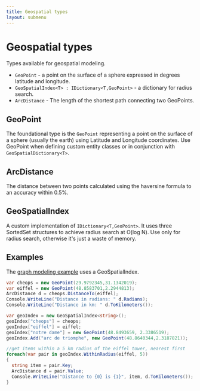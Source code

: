 ```yaml
---
title: Geospatial types
layout: submenu
---
```

# Geospatial types

Types available for geospatial modeling.

* `GeoPoint` - a point on the surface of a sphere expressed in degrees latitude and longitude.
* `GeoSpatialIndex<T> : IDictionary<T,GeoPoint>` - a dictionary for radius search.
* `ArcDistance` - The length of the shortest path connecting two GeoPoints.

## GeoPoint
The foundational type is the `GeoPoint` representing a point on the surface of a sphere (usually the earth) using Latitude and Longitude coordinates. Use GeoPoint when defining custom entity classes or in conjunction with `GeoSpatialDictionary<T>`.

## ArcDistance
The distance between two points calculated using the haversine formula to an accuracy within 0.5%.

## GeoSpatialIndex<T>
A custom implementation of `IDictionary<T,GeoPoint>`. It uses three SortedSet structures to achieve radius search at O(log N). Use only for radius search, otherwise it's just a waste of memory.

## Examples

The [graph modeling example](../graph/) uses a GeoSpatialIndex.

```csharp
var cheops = new GeoPoint(29.9792345,31.1342019);
var eiffel = new GeoPoint(48.8583701,2.2944813);
ArcDistance d = cheops.DistanceTo(eiffel);
Console.WriteLine("Distance in radians: " d.Radians);
Console.WriteLine("Distance in km: " d.ToKilometers());

var geoIndex = new GeoSpatialIndex<string>();
geoIndex["cheops"] = cheops;
geoIndex["eiffel"] = eiffel;
geoIndex["notre dame"] = new GeoPoint(48.8493659, 2.3386519);
geoIndex.Add("arc de triomphe", new GeoPoint(48.8640344,2.3187821));

//get items within a 5 km radius of the eiffel tower, nearest first
foreach(var pair in geoIndex.WithinRadius(eiffel, 5))
{
  string item = pair.Key;
  ArcDistance d = pair.Value;
  Console.WriteLine("Distance to {0} is {1}", item, d.ToKilometers());
}
```
